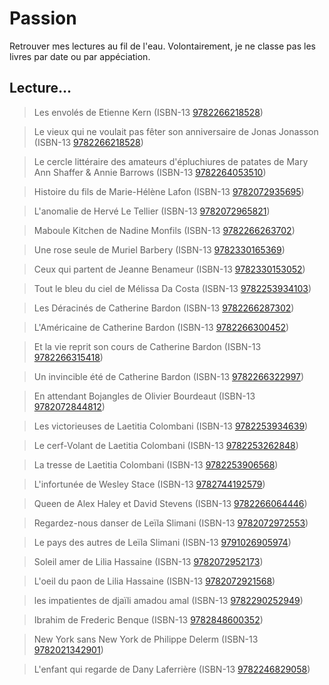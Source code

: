 # Passion

Retrouver mes lectures au fil de l'eau. 
Volontairement, je ne classe pas les livres par date ou par appéciation.  

## Lecture...

>  Les envolés de Etienne Kern (ISBN-13 [9782266218528](https://www.isbnsearcher.com/books/9782072920820))

>  Le vieux qui ne voulait pas fêter son anniversaire de Jonas Jonasson (ISBN-13 [9782266218528](https://www.isbnsearcher.com/books/9782266218528))

>  Le cercle littéraire des amateurs d'épluchiures de patates de Mary Ann Shaffer & Annie Barrows (ISBN-13 [9782264053510](https://www.isbnsearcher.com/books/9782264053510))

>  Histoire du fils de Marie-Hélène Lafon (ISBN-13 [9782072935695](https://www.isbnsearcher.com/books/9782072935695))

>  L'anomalie de Hervé Le Tellier (ISBN-13 [9782072965821](https://www.isbnsearcher.com/books/9782072965821))

>  Maboule Kitchen de Nadine Monfils (ISBN-13 [9782266263702](https://www.isbnsearcher.com/books/9782266263702))

>  Une rose seule de Muriel Barbery (ISBN-13 [9782330165369](https://www.isbnsearcher.com/books/9782330165369))

>  Ceux qui partent de Jeanne Benameur (ISBN-13 [9782330153052](https://www.isbnsearcher.com/books/9782330153052))

>  Tout le bleu du ciel de Mélissa Da Costa (ISBN-13 [9782253934103](https://www.isbnsearcher.com/books/9782253934103))

>  Les Déracinés de Catherine Bardon (ISBN-13 [9782266287302](https://www.isbnsearcher.com/books/9782266287302))

>  L'Américaine de Catherine Bardon (ISBN-13 [9782266300452](https://www.isbnsearcher.com/books/9782266300452))

>  Et la vie reprit son cours de Catherine Bardon (ISBN-13 [9782266315418](https://www.isbnsearcher.com/books/9782266315418))

>  Un invincible été de Catherine Bardon (ISBN-13 [9782266322997](https://www.isbnsearcher.com/books/9782266322997))

>  En attendant Bojangles de Olivier Bourdeaut (ISBN-13 [9782072844812](https://www.isbnsearcher.com/books/9782072844812))

>  Les victorieuses de Laetitia Colombani (ISBN-13 [9782253934639](https://www.isbnsearcher.com/books/9782253934639))

>  Le cerf-Volant de Laetitia Colombani (ISBN-13 [9782253262848](https://www.isbnsearcher.com/books/9782253262848))

>  La tresse de Laetitia Colombani (ISBN-13 [9782253906568](https://www.isbnsearcher.com/books/9782253906568))

>  L'infortunée de Wesley Stace (ISBN-13 [9782744192579](https://www.isbnsearcher.com/books/9782744192579))

>  Queen de Alex Haley et David Stevens (ISBN-13 [9782266064446](https://www.isbnsearcher.com/books/9782266064446))

>  Regardez-nous danser de Leïla Slimani (ISBN-13 [9782072972553](https://www.isbnsearcher.com/books/9782072972553))

>  Le pays des autres de Leïla Slimani (ISBN-13 [9791026905974](https://www.isbnsearcher.com/books/9791026905974))

>  Soleil amer de Lilia Hassaine (ISBN-13 [9782072952173](https://www.isbnsearcher.com/books/9782072952173))

>  L'oeil du paon de Lilia Hassaine (ISBN-13 [9782072921568](https://www.isbnsearcher.com/books/9782072921568))

>  les impatientes de djaïli amadou amal (ISBN-13 [9782290252949](https://www.isbnsearcher.com/books/9782290252949))

>  Ibrahim de Frederic Benque (ISBN-13 [9782848600352](https://www.isbnsearcher.com/books/9782848600352))

>  New York sans New York de Philippe Delerm (ISBN-13 [9782021342901](https://www.isbnsearcher.com/books/9782021342901))

>  L'enfant qui regarde de Dany Laferrière (ISBN-13 [9782246829058](https://www.isbnsearcher.com/books/9782246829058))